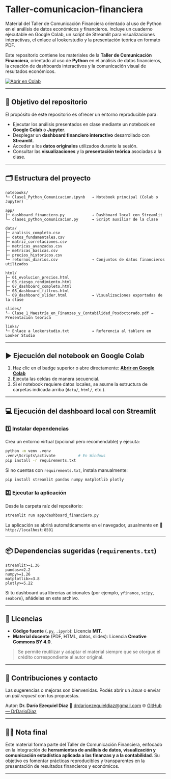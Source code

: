 # Taller-comunicacion-financiera
Material del Taller de Comunicación Financiera orientado al uso de Python en el análisis de datos económicos y financieros. Incluye un cuaderno ejecutable en Google Colab, un script de Streamlit para visualizaciones interactivas, el enlace al lookerstudio y la presentación teórica en formato PDF.

Este repositorio contiene los materiales de la **Taller de Comunicación Financiera**, orientado al uso de **Python** en el análisis de datos financieros, la creación de dashboards interactivos y la comunicación visual de resultados económicos.

[![Abrir en Colab](https://colab.research.google.com/assets/colab-badge.svg)](https://colab.research.google.com/github/DrDarioDiaz/Taller-comunicacion-financiera/blob/main/notebooks/Clase1_Python_Comunicacion.ipynb)

---

## 🎯 Objetivo del repositorio

El propósito de este repositorio es ofrecer un entorno reproducible para:

* Ejecutar los análisis presentados en clase mediante un notebook en **Google Colab** o **Jupyter**.
* Desplegar un **dashboard financiero interactivo** desarrollado con **Streamlit**.
* Acceder a los **datos originales** utilizados durante la sesión.
* Consultar las **visualizaciones** y la **presentación teórica** asociadas a la clase.

---

## 🗂️ Estructura del proyecto

```
notebooks/
└─ Clase1_Python_Comunicacion.ipynb   → Notebook principal (Colab o Jupyter)

app/
├─ dashboard_financiero.py            → Dashboard local con Streamlit
└─ clase1_python_comunicacion.py      → Script auxiliar de la clase

data/
├─ analisis_completo.csv
├─ datos_fundamentales.csv
├─ matriz_correlaciones.csv
├─ metricas_avanzadas.csv
├─ metricas_basicas.csv
├─ precios_historicos.csv
└─ retornos_diarios.csv               → Conjuntos de datos financieros utilizados

html/
├─ 01_evolucion_precios.html
├─ 03_riesgo_rendimiento.html
├─ 07_dashboard_completo.html
├─ 08_dashboard_filtros.html
└─ 09_dashboard_slider.html           → Visualizaciones exportadas de la clase

slides/
└─ Clase_1_Maestría_en_Finanzas_y_Contabilidad_Posdoctorado.pdf → Presentación teórica

links/
└─ Enlace a lookerstudio.txt          → Referencia al tablero en Looker Studio
```

---

## ▶️ Ejecución del notebook en Google Colab

1. Haz clic en el badge superior o abre directamente:
   [**Abrir en Google Colab**](https://colab.research.google.com/github/DrDarioDiaz/Taller-comunicacion-financiera/blob/main/notebooks/Clase1_Python_Comunicacion.ipynb)
2. Ejecuta las celdas de manera secuencial.
3. Si el notebook requiere datos locales, se asume la estructura de carpetas indicada arriba (`data/`, `html/`, etc.).

---

## 💻 Ejecución del dashboard local con Streamlit

### 1️⃣ Instalar dependencias

Crea un entorno virtual (opcional pero recomendable) y ejecuta:

```bash
python -m venv .venv
.venv\Scripts\activate          # En Windows
pip install -r requirements.txt
```

Si no cuentas con `requirements.txt`, instala manualmente:

```bash
pip install streamlit pandas numpy matplotlib plotly
```

### 2️⃣ Ejecutar la aplicación

Desde la carpeta raíz del repositorio:

```bash
streamlit run app/dashboard_financiero.py
```

La aplicación se abrirá automáticamente en el navegador, usualmente en
🔗 `http://localhost:8501`

---

## 📦 Dependencias sugeridas (`requirements.txt`)

```
streamlit>=1.36
pandas>=2.2
numpy>=1.26
matplotlib>=3.8
plotly>=5.22
```

Si tu dashboard usa librerías adicionales (por ejemplo, `yfinance`, `scipy`, `seaborn`), añádelas en este archivo.

---

## 📑 Licencias

* **Código fuente** (`.py`, `.ipynb`): Licencia **MIT**.
* **Material docente** (PDF, HTML, datos, slides): Licencia **Creative Commons BY 4.0**.

> Se permite reutilizar y adaptar el material siempre que se otorgue el crédito correspondiente al autor original.

---

## 🤝 Contribuciones y contacto

Las sugerencias o mejoras son bienvenidas.
Podés abrir un *issue* o enviar un *pull request* con tus propuestas.

Autor: **Dr. Darío Ezequiel Díaz**
📧 [drdarioezequieldiaz@gmail.com](mailto:drdarioezequieldiaz@gmail.com)
🌐 [GitHub — DrDarioDiaz](https://github.com/DrDarioDiaz)

---

## 🧟‍♂️ Nota final

Este material forma parte del Taller de Comunicación Financiera, enfocado en la integración de **herramientas de análisis de datos, visualización y comunicación estadística aplicada a las finanzas y a la contabilidad**.
Su objetivo es fomentar prácticas reproducibles y transparentes en la presentación de resultados financieros y económicos.

---
